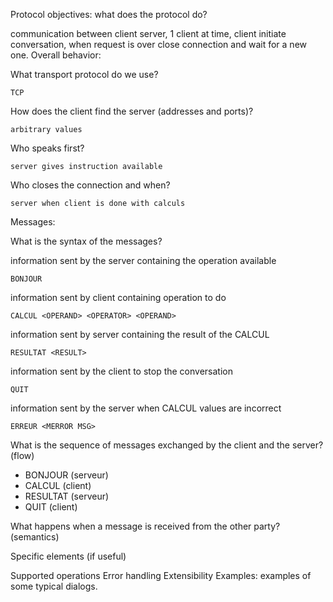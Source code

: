 Protocol objectives: what does the protocol do?

communication between client server, 1 client at time, client initiate conversation, when request is over close connection and wait for a new one.
Overall behavior:

What transport protocol do we use?

    TCP
How does the client find the server (addresses and ports)?

    arbitrary values

Who speaks first?

    server gives instruction available

Who closes the connection and when?

    server when client is done with calculs

Messages:

What is the syntax of the messages?

information sent by the server containing the operation available

    BONJOUR

information sent by client containing operation to do

    CALCUL <OPERAND> <OPERATOR> <OPERAND>
information sent by server containing the result of the CALCUL

    RESULTAT <RESULT>

information sent by the client to stop the conversation

    QUIT

information sent by the server when CALCUL values are incorrect

    ERREUR <MERROR MSG>

What is the sequence of messages exchanged by the client and the server? (flow)
- BONJOUR (serveur)
- CALCUL (client)
- RESULTAT (serveur)
- QUIT (client)

What happens when a message is received from the other party? (semantics)

Specific elements (if useful)

Supported operations
Error handling
Extensibility
Examples: examples of some typical dialogs.